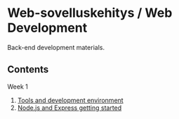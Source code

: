# Web-sovelluskehitys / Web Development

Back-end development materials.

## Contents

Week 1

1. [Tools and development environment](01-tools-env.md)
2. [Node.js and Express getting started](02-node-express.md)
